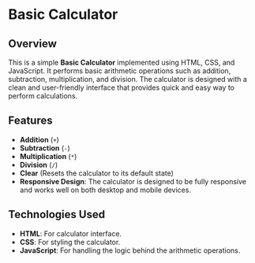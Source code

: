 # Basic Calculator

## Overview

This is a simple **Basic Calculator** implemented using HTML, CSS, and JavaScript. It performs basic arithmetic operations such as addition, subtraction, multiplication, and division. 
The calculator is designed with a clean and user-friendly interface that provides  quick and easy way to perform calculations.

## Features

- **Addition** (`+`)
- **Subtraction** (`-`)
- **Multiplication** (`*`)
- **Division** (`/`)
- **Clear** (Resets the calculator to its default state)
- **Responsive Design**: The calculator is designed to be fully responsive and works well on both desktop and mobile devices.

## Technologies Used

- **HTML**: For  calculator interface.
- **CSS**: For styling the calculator.
- **JavaScript**: For handling the logic behind the arithmetic operations.





